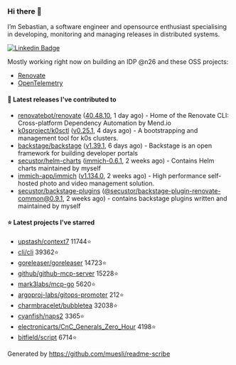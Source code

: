 ### Hi there 👋

I’m Sebastian, a software engineer and opensource enthusiast specialising in developing, monitoring and managing releases in distributed systems.    

[![Linkedin Badge](https://img.shields.io/badge/-LinkedIn-blue?style=flat&logo=Linkedin&logoColor=white&link=https://www.linkedin.com/in/sebastian-poxhofer/)](https://www.linkedin.com/in/sebastian-poxhofer/)

Mostly working right now on building an IDP @n26 and these OSS projects:
- [Renovate](https://github.com/renovatebot/renovate)
- [OpenTelemetry](https://github.com/open-telemetry)



#### 🚀 Latest releases I've contributed to

- [renovatebot/renovate](https://github.com/renovatebot/renovate) ([40.48.10](https://github.com/renovatebot/renovate/releases/tag/40.48.10), 1 day ago) - Home of the Renovate CLI: Cross-platform Dependency Automation by Mend.io
- [k0sproject/k0sctl](https://github.com/k0sproject/k0sctl) ([v0.25.1](https://github.com/k0sproject/k0sctl/releases/tag/v0.25.1), 4 days ago) - A bootstrapping and management tool for k0s clusters.
- [backstage/backstage](https://github.com/backstage/backstage) ([v1.39.1](https://github.com/backstage/backstage/releases/tag/v1.39.1), 6 days ago) - Backstage is an open framework for building developer portals
- [secustor/helm-charts](https://github.com/secustor/helm-charts) ([immich-0.6.1](https://github.com/secustor/helm-charts/releases/tag/immich-0.6.1), 2 weeks ago) - Contains Helm charts maintained by myself
- [immich-app/immich](https://github.com/immich-app/immich) ([v1.134.0](https://github.com/immich-app/immich/releases/tag/v1.134.0), 2 weeks ago) - High performance self-hosted photo and video management solution.
- [secustor/backstage-plugins](https://github.com/secustor/backstage-plugins) ([@secustor/backstage-plugin-renovate-common@0.9.1](https://github.com/secustor/backstage-plugins/releases/tag/%40secustor/backstage-plugin-renovate-common%400.9.1), 2 weeks ago) - contains backstage plugins written and maintained by myself

#### ⭐ Latest projects I've starred

- [upstash/context7](https://github.com/upstash/context7) 11744⭐
- [cli/cli](https://github.com/cli/cli) 39362⭐
- [goreleaser/goreleaser](https://github.com/goreleaser/goreleaser) 14723⭐
- [github/github-mcp-server](https://github.com/github/github-mcp-server) 15228⭐
- [mark3labs/mcp-go](https://github.com/mark3labs/mcp-go) 5620⭐
- [argoproj-labs/gitops-promoter](https://github.com/argoproj-labs/gitops-promoter) 212⭐
- [charmbracelet/bubbletea](https://github.com/charmbracelet/bubbletea) 32038⭐
- [cyanfish/naps2](https://github.com/cyanfish/naps2) 3365⭐
- [electronicarts/CnC_Generals_Zero_Hour](https://github.com/electronicarts/CnC_Generals_Zero_Hour) 4198⭐
- [bitfield/script](https://github.com/bitfield/script) 6714⭐



Generated by https://github.com/muesli/readme-scribe
